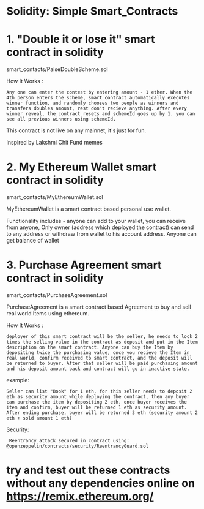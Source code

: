 # Solidity: Simple Smart_Contracts

  # 1. "Double it or lose it" smart contract in solidity


  smart_contacts/PaiseDoubleScheme.sol
  
  How It Works : 

    Any one can enter the contest by entering amount - 1 ether. When the 4th person enters the scheme, smart contract automatically executes winner function, and randomly chooses two people as winners and transfers doubles amount, rest don't recieve anything. After every winner reveal, the contract resets and schemeId goes up by 1. you can see all previous winners using schemeId.

  This contract is not live on any mainnet, it's just for fun.

  Inspired by Lakshmi Chit Fund memes

  
  # 2. My Ethereum Wallet smart contract in solidity 
  
  
  smart_contacts/MyEthereumWallet.sol
  
  MyEthereumWallet is a smart contract based personal use wallet.
  
  Functionality includes - anyone can add to your wallet, you can receive from anyone,  Only owner (address which deployed the contract) can send to any address or withdraw from wallet to his account address. Anyone can get balance of wallet

  # 3. Purchase Agreement smart contract in solidity 
  
  
  smart_contacts/PurchaseAgreement.sol
  
  PurchaseAgreement is a smart contract based Agreement to buy and sell real world Items using ethereum.
  
  How It Works :
  
    deployer of this smart contract will be the seller, he needs to lock 2 times the selling value in the contract as deposit and put in the Item description on the smart contract. Anyone can buy the Item by depositing twice the purchasing value, once you recieve the Item in real world, confirm received to smart contract, and the deposit will be returned to buyer. After that seller will be paid purchasing amount and his deposit amount back and contract will go in inactive state.

  example:
  
    Seller can list "Book" for 1 eth, for this seller needs to deposit 2 eth as security amount while deploying the contract, then any buyer can purchase the item by depositing 2 eth, once buyer receives the item and confirm, buyer will be returned 1 eth as security amount. After ending purchase, buyer will be returned 3 eth (security amount 2 eth + sold amount 1 eth)

  Security: 
  
     Reentrancy attack secured in contract using: @openzeppelin/contracts/security/ReentrancyGuard.sol 



# try and test out these contracts without any dependencies online on https://remix.ethereum.org/  
  
